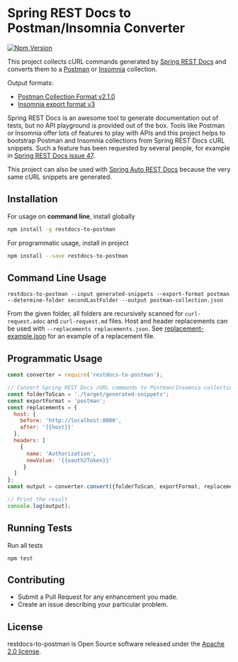 # Spring REST Docs to Postman/Insomnia Converter
[![Npm Version](https://img.shields.io/npm/v/restdocs-to-postman.svg)](https://www.npmjs.com/package/restdocs-to-postman)

This project collects cURL commands generated by [Spring REST Docs](https://projects.spring.io/spring-restdocs/) and
converts them to a [Postman](https://www.getpostman.com/) or [Insomnia](https://insomnia.rest/) collection.

Output formats:
* [Postman Collection Format v2.1.0](https://schema.getpostman.com/json/collection/v2.1.0/docs/index.html)
* [Insomnia export format v3](https://support.insomnia.rest/article/52-importing-and-exporting-data)

Spring REST Docs is an awesome tool to generate documentation out of tests, but no API playground is provided out of the box.
Tools like Postman or Insomnia offer lots of features to play with APIs and
this project helps to bootstrap Postman and Insomnia collections from Spring REST Docs cURL snippets.
Such a feature has been requested by several people, for example in
[Spring REST Docs issue 47](https://github.com/spring-projects/spring-restdocs/issues/47).

This project can also be used with [Spring Auto REST Docs](https://github.com/ScaCap/spring-auto-restdocs) because the
very same cURL snippets are generated.

## Installation

For usage on **command line**, install globally

```bash
npm install -g restdocs-to-postman
```

For programmatic usage, install in project
 
```bash
npm install --save restdocs-to-postman
```

## Command Line Usage

```shell
restdocs-to-postman --input generated-snippets --export-format postman --determine-folder secondLastFolder --output postman-collection.json
```

From the given folder, all folders are recursively scanned for `curl-request.adoc` and `curl-request.md` files.
Host and header replacements can be used with `--replacements replacements.json`.
See [replacement-example.json](https://github.com/fbenz/restdocs-to-postman/blob/master/replacements-example.json)
for an example of a replacement file.

## Programmatic Usage

```javascript
const converter = require('restdocs-to-postman');

// Convert Spring REST Docs cURL commands to Postman/Insomnia collections
const folderToScan = './target/generated-snippets';
const exportFormat = 'postman';
const replacements = {
  host: {
    before: 'http://localhost:8080',
    after: '{{host}}'
  },
  headers: [
    {
      name: 'Authorization',
      newValue: '{{oauth2Token}}'
     }
  ]
};
const output = converter.convert({folderToScan, exportFormat, replacements});

// Print the result
console.log(output);
```

## Running Tests

Run all tests

```shell
npm test
```

## Contributing

- Submit a Pull Request for any enhancement you made.
- Create an issue describing your particular problem.

## License

restdocs-to-postman is Open Source software released under the
[Apache 2.0 license](http://www.apache.org/licenses/LICENSE-2.0.html).

